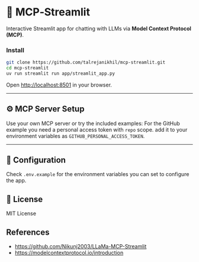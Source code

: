 # 🧠 MCP‑Streamlit

Interactive Streamlit app for chatting with LLMs via **Model Context Protocol (MCP)**.


### Install

```bash
git clone https://github.com/talrejanikhil/mcp-streamlit.git
cd mcp-streamlit
uv run streamlit run app/streamlit_app.py
```

Open [http://localhost:8501](http://localhost:8501) in your browser.

---

## ⚙️ MCP Server Setup

Use your own MCP server or try the included examples:
For the GitHub example you need a personal access token with `repo` scope.
add it to your environment variables as `GITHUB_PERSONAL_ACCESS_TOKEN`.

---

## 🧩 Configuration

Check `.env.example` for the environment variables you can set to configure the app.

## 🧭 License

MIT License

## References

 - https://github.com/Nikunj2003/LLaMa-MCP-Streamlit
 - https://modelcontextprotocol.io/introduction
